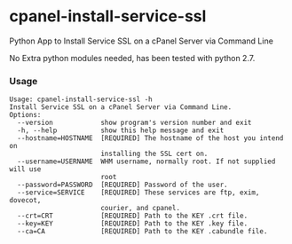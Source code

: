 cpanel-install-service-ssl
==========================

Python App to Install Service SSL on a cPanel Server via Command Line 

No Extra python modules needed, has been tested with python 2.7.

### Usage

	Usage: cpanel-install-service-ssl -h
	Install Service SSL on a cPanel Server via Command Line.
	Options:
	  --version            show program's version number and exit
	  -h, --help           show this help message and exit
	  --hostname=HOSTNAME  [REQUIRED] The hostname of the host you intend on
	                       installing the SSL cert on.
	  --username=USERNAME  WHM username, normally root. If not supplied will use
	                       root
	  --password=PASSWORD  [REQUIRED] Password of the user.
	  --service=SERVICE    [REQUIRED] These services are ftp, exim, dovecot,
	                       courier, and cpanel.
	  --crt=CRT            [REQUIRED] Path to the KEY .crt file.
	  --key=KEY            [REQUIRED] Path to the KEY .key file.
	  --ca=CA              [REQUIRED] Path to the KEY .cabundle file.	